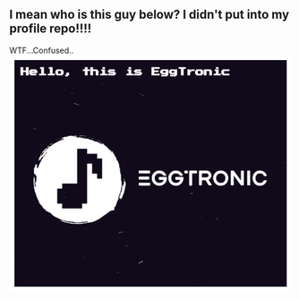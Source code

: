 ## I mean who is this guy below? I didn't put into my profile repo!!!!
WTF...Confused..
![EggTronic](./profile.png)
